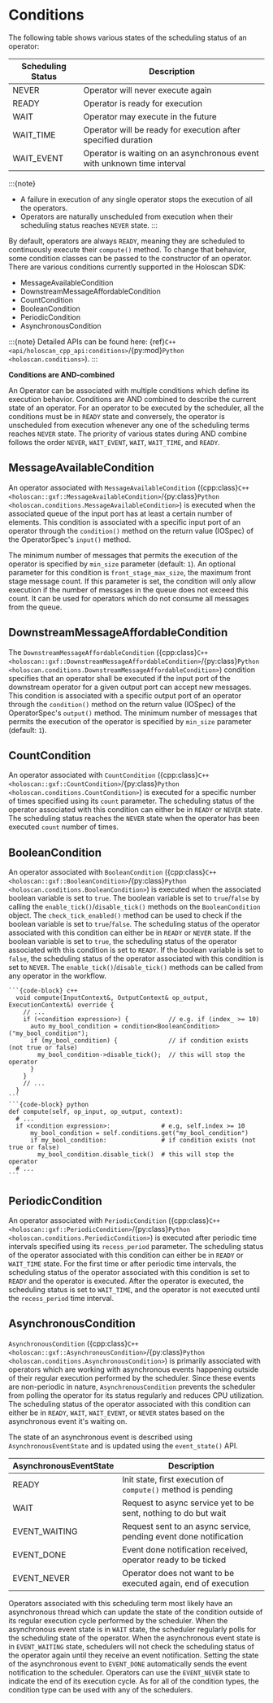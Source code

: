 
# Conditions

The following table shows various states of the scheduling status of an operator:

| **Scheduling Status**         | **Description**                                                         |
|-------------------------------|-------------------------------------------------------------------------|
| NEVER                         | Operator will never execute again                                       |
| READY                         | Operator is ready for execution                                         |
| WAIT                          | Operator may execute in the future                                      |
| WAIT\_TIME                    | Operator will be ready for execution after specified duration           |
| WAIT\_EVENT                   | Operator is waiting on an asynchronous event with unknown time interval |

:::{note}

- A failure in execution of any single operator stops the execution of all the operators.
- Operators are naturally unscheduled from execution when their scheduling status reaches `NEVER` state.
:::

By default, operators are always `READY`, meaning they are scheduled to continuously execute their `compute()` method. To change that behavior, some condition classes can be passed to the constructor of an operator. There are various conditions currently supported in the Holoscan SDK:

- MessageAvailableCondition
- DownstreamMessageAffordableCondition
- CountCondition
- BooleanCondition
- PeriodicCondition
- AsynchronousCondition

:::{note}
Detailed APIs can be found here: {ref}`C++ <api/holoscan_cpp_api:conditions>`/{py:mod}`Python <holoscan.conditions>`).
:::

**Conditions are AND-combined**

An Operator can be associated with multiple conditions which define its execution behavior. Conditions are AND combined to describe
the current state of an operator. For an operator to be executed by the scheduler, all the conditions must be in `READY` state and
conversely, the operator is unscheduled from execution whenever any one of the scheduling terms reaches `NEVER` state. The priority of various states during AND combine follows the order `NEVER`, `WAIT_EVENT`, `WAIT`, `WAIT_TIME`, and `READY`.

## MessageAvailableCondition

An operator associated with `MessageAvailableCondition` ({cpp:class}`C++ <holoscan::gxf::MessageAvailableCondition>`/{py:class}`Python <holoscan.conditions.MessageAvailableCondition>`) is executed when the associated queue of the input port has at least a certain number of elements.
This condition is associated with a specific input port of an operator through the `condition()` method on the return value (IOSpec) of the OperatorSpec's `input()` method.

The minimum number of messages that permits the execution of the operator is specified by `min_size` parameter (default: `1`).
An optional parameter for this condition is `front_stage_max_size`, the maximum front stage message count.
If this parameter is set, the condition will only allow execution if the number of messages in the queue does not exceed this count.
It can be used for operators which do not consume all messages from the queue.

## DownstreamMessageAffordableCondition

The `DownstreamMessageAffordableCondition` ({cpp:class}`C++ <holoscan::gxf::DownstreamMessageAffordableCondition>`/{py:class}`Python <holoscan.conditions.DownstreamMessageAffordableCondition>`) condition specifies that an operator shall be executed if the input port of the downstream operator for a given output port can accept new messages.
This condition is associated with a specific output port of an operator through the `condition()` method on the return value (IOSpec) of the OperatorSpec's `output()` method.
The minimum number of messages that permits the execution of the operator is specified by `min_size` parameter (default: `1`).

## CountCondition

An operator associated with `CountCondition` ({cpp:class}`C++ <holoscan::gxf::CountCondition>`/{py:class}`Python <holoscan.conditions.CountCondition>`) is executed for a specific number of times specified using its `count` parameter.
The scheduling status of the operator associated with this condition can either be in `READY` or `NEVER` state.
The scheduling status reaches the `NEVER` state when the operator has been executed `count` number of times.

## BooleanCondition

An operator associated with `BooleanCondition` ({cpp:class}`C++ <holoscan::gxf::BooleanCondition>`/{py:class}`Python <holoscan.conditions.BooleanCondition>`) is executed when the associated boolean variable is set to `true`.
The boolean variable is set to `true`/`false` by calling the `enable_tick()`/`disable_tick()` methods on the `BooleanCondition` object.
The `check_tick_enabled()` method can be used to check if the boolean variable is set to `true`/`false`.
The scheduling status of the operator associated with this condition can either be in `READY` or `NEVER` state.
If the boolean variable is set to `true`, the scheduling status of the operator associated with this condition is set to `READY`.
If the boolean variable is set to `false`, the scheduling status of the operator associated with this condition is set to `NEVER`.
The `enable_tick()`/`disable_tick()` methods can be called from any operator in the workflow.

````{tab-set-code}
```{code-block} c++
  void compute(InputContext&, OutputContext& op_output, ExecutionContext&) override {
    // ...
    if (<condition expression>) {           // e.g. if (index_ >= 10)
      auto my_bool_condition = condition<BooleanCondition>("my_bool_condition");
      if (my_bool_condition) {              // if condition exists (not true or false)
        my_bool_condition->disable_tick();  // this will stop the operator
      }
    }
    // ...
  }
```
```{code-block} python
def compute(self, op_input, op_output, context):
  # ...
  if <condition expression>:              # e.g, self.index >= 10
      my_bool_condition = self.conditions.get("my_bool_condition")
      if my_bool_condition:               # if condition exists (not true or false)
        my_bool_condition.disable_tick()  # this will stop the operator
  # ...
```
````

## PeriodicCondition

An operator associated with `PeriodicCondition` ({cpp:class}`C++ <holoscan::gxf::PeriodicCondition>`/{py:class}`Python <holoscan.conditions.PeriodicCondition>`) is executed after periodic time intervals specified using its `recess_period` parameter. The scheduling status of the operator associated with this condition can either be in `READY` or `WAIT_TIME` state.
For the first time or after periodic time intervals, the scheduling status of the operator associated with this condition is set to `READY` and the operator is executed. After the operator is executed, the scheduling status is set to `WAIT_TIME`, and the operator is not executed until the `recess_period` time interval.

## AsynchronousCondition

`AsynchronousCondition` ({cpp:class}`C++ <holoscan::gxf::AsynchronousCondition>`/{py:class}`Python <holoscan.conditions.AsynchronousCondition>`) is primarily associated with operators which are working with asynchronous events happening outside of their regular execution performed by the scheduler. Since these events are non-periodic in nature, `AsynchronousCondition` prevents the scheduler from polling the operator for its status regularly and reduces CPU utilization. The scheduling status of the operator associated with this condition can either be in `READY`, `WAIT`, `WAIT_EVENT`, or `NEVER` states based on the asynchronous event it's waiting on.

The state of an asynchronous event is described using `AsynchronousEventState` and is updated using the `event_state()` API.

| **AsynchronousEventState**   | **Description**                                                     |
|------------------------------|---------------------------------------------------------------------|
| READY                        | Init state, first execution of `compute()` method is pending        |
| WAIT                         | Request to async service yet to be sent, nothing to do but wait     |
| EVENT\_WAITING               | Request sent to an async service, pending event done notification   |
| EVENT\_DONE                  | Event done notification received, operator ready to be ticked       |
| EVENT\_NEVER                 | Operator does not want to be executed again, end of execution       |

Operators associated with this scheduling term most likely have an asynchronous thread which can update the state of the condition outside of its regular execution cycle performed by the scheduler. When the asynchronous event state is in `WAIT` state, the scheduler regularly polls for the scheduling state of the operator. When the asynchronous event state is in `EVENT_WAITING` state, schedulers will not check the scheduling status of the operator again until they receive an event notification. Setting the state of the asynchronous event to `EVENT_DONE` automatically sends the event notification to the scheduler. Operators can use the `EVENT_NEVER` state to indicate the end of its execution cycle. As for all of the condition types, the condition type can be used with any of the schedulers.
